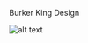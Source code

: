 Burker King Design

![alt text](https://github.com/TheDevLucas/burger-king-design/blob/main/burgerking.png?raw=true)
